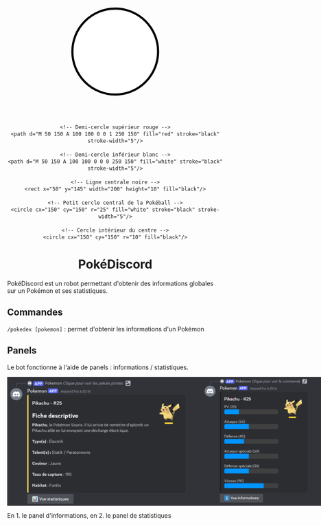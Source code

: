 <div style="text-align: center;">
<svg width="300" height="300" xmlns="http://www.w3.org/2000/svg" viewBox="0 0 300 300">
    <!-- Cercle extérieur de la Pokéball -->
    <circle cx="150" cy="150" r="100" fill="white" stroke="black" stroke-width="5"/>
  
    <!-- Demi-cercle supérieur rouge -->
    <path d="M 50 150 A 100 100 0 0 1 250 150" fill="red" stroke="black" stroke-width="5"/>
  
    <!-- Demi-cercle inférieur blanc -->
    <path d="M 50 150 A 100 100 0 0 0 250 150" fill="white" stroke="black" stroke-width="5"/>
  
    <!-- Ligne centrale noire -->
    <rect x="50" y="145" width="200" height="10" fill="black"/>
  
    <!-- Petit cercle central de la Pokéball -->
    <circle cx="150" cy="150" r="25" fill="white" stroke="black" stroke-width="5"/>
  
    <!-- Cercle intérieur du centre -->
    <circle cx="150" cy="150" r="10" fill="black"/>
  </svg>
  
<h1>PokéDiscord</h1>
</div>
<p>PokéDiscord est un robot permettant d'obtenir des informations globales sur un Pokémon et ses statistiques.</p>
<h2>Commandes</h2>
<p><code>/pokedex [pokemon]</code> : permet d'obtenir les informations d'un Pokémon</p>
<h2>Panels</h2>
<p>Le bot fonctionne à l'aide de panels : informations / statistiques.</p>
<div style="display: flex;">
    <img src="https://github.com/A-Beille/PokeDiscord/blob/main/examples/panelInfos.png?raw=true" height="300px">
   <img src="https://github.com/A-Beille/PokeDiscord/blob/main/examples/panelStats.png?raw=true" height="300px">
</div>
<p>En 1. le panel d'informations, en 2. le panel de statistiques</p>